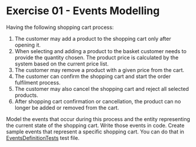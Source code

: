 # Exercise 01 - Events Modelling

Having the following shopping cart process:
1. The customer may add a product to the shopping cart only after opening it.
2. When selecting and adding a product to the basket customer needs to provide the quantity chosen. The product price is calculated by the system based on the current price list.
3. The customer may remove a product with a given price from the cart.
4. The customer can confirm the shopping cart and start the order fulfilment process.
5. The customer may also cancel the shopping cart and reject all selected products.
6. After shopping cart confirmation or cancellation, the product can no longer be added or removed from the cart.

Model the events that occur during this process and the entity representing the current state of the shopping cart. Write those events in code.
Create sample events that represent a specific shopping cart. You can do that in [EventsDefinitionTests](./EventsDefinitionTests.cs) test file.
